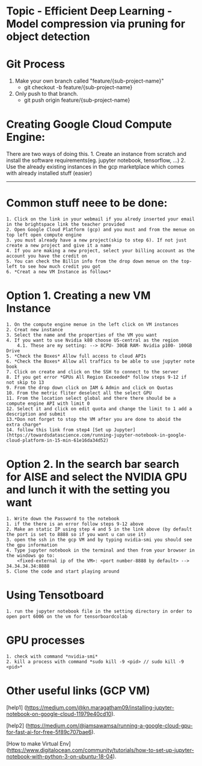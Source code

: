 # Topic - Efficient Deep Learning - Model compression via pruning for object detection

# Git Process 
1. Make your own branch called "feature/{sub-project-name}"
    - git checkout -b feature/{sub-project-name}
2. Only push to that branch.
    - git push origin feature/{sub-project-name}
	


# Creating Google Cloud Compute Engine:
There are two ways of doing this.
	1. Create an instance from scratch and install the software requirements(eg. jupyter notebook, tensorflow, ...)
	2. Use the already existing instances in the gcp marketplace which comes with already installed stuff (easier)
	
-----------------------------------
# Common stuff neee to be done:
	1. Click on the link in your webmail if you alredy inserted your email in the brightspace link the teacher provided
	2. Open Google Cloud Platform (gcp) and you must and from the menue on top left open compute engine
	3. you must already have a new project(skip to step 6). If not just create a new project and give it a name 
	4. If you are making a new project, select your billing account as the account you have the credit on
	5. You can check the Billin info from the drop down menue on the top-left to see how much credit you got
	6. *Creat a new VM Instance as follows*
	
# Option 1. Creating a new VM Instance
	1. On the compute engine menue in the left click on VM instances 
	2. Creat new instance
	3. Select the name and the properties of the VM you want
	4. If you want to use Nvidia k80 choose US-central as the region 
		4.1. These are my setting: --> 8CPU- 30GB RAM- Nvidia p100- 100GB Drive
	5. *Check the Boxes* Allow full access to cloud APIs
	6. *Check the Boxes* Allow all traffics to be able to use jupyter note book
	7. Click on create and click on the SSH to connect to the server
	8. If you get error *GPUs All Region Exceeded* follow steps 9-12 if not skip to 13
	9. From the drop down click on IAM & Admin and click on Quotas 
	10. From the metric fliter deselect all the select GPU 
	11. From the location select global and there there should be a compute engine API with limit 0
	12. Select it and click on edit quota and change the limit to 1 add a description and submit
	13.*Don not forget to stop the VM after you are done to aboid the extra charge*
	14. follow this link from step4 [Set up Jupyter](https://towardsdatascience.com/running-jupyter-notebook-in-google-cloud-platform-in-15-min-61e16da34d52)
	
	
# Option 2. In the search bar search for AISE and select the NVIDIA GPU and lunch it with the setting you want
	1. Write down the Password to the notebook
	1. if the there is an error follow steps 9-12 above
	2. Make an static IP using step 4 and 5 in the link above (by default the port is set to 8888 so if you want u can use it)
	3. open the ssh in the gcp VM and by typing nvidia-smi you should see the gpu information
	4. Type jupyter notebook in the terminal and then from your browser in the windows go to:
		<fixed-external ip of the VM>: <port number-8888 by default> --> 34.34.34.34:8888
	5. Clone the code and start playing around

# Using Tensotboard
	1. run the jupyter notebook file in the setting directory in order to open port 6006 on the vm for tensorboardcolab

# GPU processes 
	1. check with command *nvidia-smi*
	2. kill a process with command *sudo kill -9 <pid> // sudo kill -9 <pid>*

# Other useful links (GCP VM)
[help1] (https://medium.com/@kn.maragatham09/installing-jupyter-notebook-on-google-cloud-11979e40cd10).

[help2] (https://medium.com/@jamsawamsa/running-a-google-cloud-gpu-for-fast-ai-for-free-5f89c707bae6).

[How to make Virtual Env] (https://www.digitalocean.com/community/tutorials/how-to-set-up-jupyter-notebook-with-python-3-on-ubuntu-18-04).